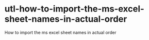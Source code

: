 # utl-how-to-import-the-ms-excel-sheet-names-in-actual-order
How to import the ms excel sheet names in actual order
